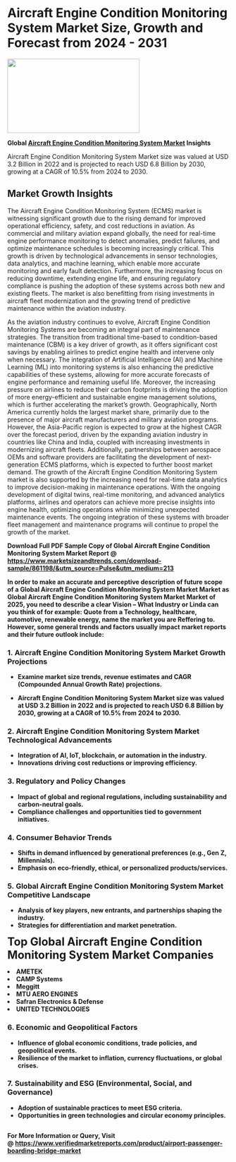 <H1>Aircraft Engine Condition Monitoring System Market Size, Growth and Forecast from 2024 - 2031</H1><img class="aligncenter size-medium wp-image-584254" src="https://thirdeyenews.in/wp-content/uploads/2024/09/Global-Market-Research-300x168.jpeg" alt="" width="300" height="168" /><p><strong>Global&nbsp;<a href="https://www.marketsizeandtrends.com/download-sample/861198/&amp;utm_source=Pulse&amp;utm_medium=213">Aircraft Engine Condition Monitoring System Market</a> Insights</strong></p><p>Aircraft Engine Condition Monitoring System Market size was valued at USD 3.2 Billion in 2022 and is projected to reach USD 6.8 Billion by 2030, growing at a CAGR of 10.5% from 2024 to 2030.</p><p><h2>Market Growth Insights</h2> <p>The Aircraft Engine Condition Monitoring System (ECMS) market is witnessing significant growth due to the rising demand for improved operational efficiency, safety, and cost reductions in aviation. As commercial and military aviation expand globally, the need for real-time engine performance monitoring to detect anomalies, predict failures, and optimize maintenance schedules is becoming increasingly critical. This growth is driven by technological advancements in sensor technologies, data analytics, and machine learning, which enable more accurate monitoring and early fault detection. Furthermore, the increasing focus on reducing downtime, extending engine life, and ensuring regulatory compliance is pushing the adoption of these systems across both new and existing fleets. The market is also benefitting from rising investments in aircraft fleet modernization and the growing trend of predictive maintenance within the aviation industry.</p> <p><strong></strong></p> <p>As the aviation industry continues to evolve, Aircraft Engine Condition Monitoring Systems are becoming an integral part of maintenance strategies. The transition from traditional time-based to condition-based maintenance (CBM) is a key driver of growth, as it offers significant cost savings by enabling airlines to predict engine health and intervene only when necessary. The integration of Artificial Intelligence (AI) and Machine Learning (ML) into monitoring systems is also enhancing the predictive capabilities of these systems, allowing for more accurate forecasts of engine performance and remaining useful life. Moreover, the increasing pressure on airlines to reduce their carbon footprints is driving the adoption of more energy-efficient and sustainable engine management solutions, which is further accelerating the market’s growth. Geographically, North America currently holds the largest market share, primarily due to the presence of major aircraft manufacturers and military aviation programs. However, the Asia-Pacific region is expected to grow at the highest CAGR over the forecast period, driven by the expanding aviation industry in countries like China and India, coupled with increasing investments in modernizing aircraft fleets. Additionally, partnerships between aerospace OEMs and software providers are facilitating the development of next-generation ECMS platforms, which is expected to further boost market demand. The growth of the Aircraft Engine Condition Monitoring System market is also supported by the increasing need for real-time data analytics to improve decision-making in maintenance operations. With the ongoing development of digital twins, real-time monitoring, and advanced analytics platforms, airlines and operators can achieve more precise insights into engine health, optimizing operations while minimizing unexpected maintenance events. The ongoing integration of these systems with broader fleet management and maintenance programs will continue to propel the growth of the market. <p><strong></p><p><span class=""><strong>Download Full PDF Sample Copy of Global Aircraft Engine Condition Monitoring System Market Report</strong> @ <a href="https://www.marketsizeandtrends.com/download-sample/861198/&amp;utm_source=Pulse&amp;utm_medium=213" target="_blank">https://www.marketsizeandtrends.com/download-sample/861198/&amp;utm_source=Pulse&amp;utm_medium=213</a></span></p><p>In order to make an accurate and perceptive description of future scope of a Global&nbsp;Aircraft Engine Condition Monitoring System Market Market as Global&nbsp;Aircraft Engine Condition Monitoring System Market Market of 2025, you need to describe a clear Vision &ndash; What Industry or Linda can you think of for example: Quote from a Technology, healthcare, automotive, renewable energy, name the market you are Reffering to. However, some general trends and factors usually impact market reports and their future outlook include:</p><h3>1.&nbsp;<strong>Aircraft Engine Condition Monitoring System Market Growth Projections</strong></h3><ul><li>Examine market size trends, revenue estimates and CAGR (Compounded Annual Growth Rate) projections.</li><li><p>Aircraft Engine Condition Monitoring System Market size was valued at USD 3.2 Billion in 2022 and is projected to reach USD 6.8 Billion by 2030, growing at a CAGR of 10.5% from 2024 to 2030.</p></li></ul><h3>2.&nbsp;<strong>Aircraft Engine Condition Monitoring System Market Technological Advancements</strong></h3><ul><li>Integration of AI, IoT, blockchain, or automation in the industry.</li><li>Innovations driving cost reductions or improving efficiency.</li></ul><h3>3.&nbsp;<strong>Regulatory and Policy Changes</strong></h3><ul><li>Impact of global and regional regulations, including sustainability and carbon-neutral goals.</li><li>Compliance challenges and opportunities tied to government initiatives.</li></ul><h3>4.&nbsp;<strong>Consumer Behavior Trends</strong></h3><ul><li>Shifts in demand influenced by generational preferences (e.g., Gen Z, Millennials).</li><li>Emphasis on eco-friendly, ethical, or personalized products/services.</li></ul><h3>5.&nbsp;<strong>Global Aircraft Engine Condition Monitoring System Market Competitive Landscape</strong></h3><ul><li>Analysis of key players, new entrants, and partnerships shaping the industry.</li><li>Strategies for differentiation and market penetration.</li></ul><p data-pm-slice="1 1 []"><span style="color: inherit; font-family: inherit; font-size: 25px;">Top Global Aircraft Engine Condition Monitoring System Market Companies</span></p><div class="" data-test-id=""><p><li>AMETEK</li><li> CAMP Systems</li><li> Meggitt</li><li> MTU AERO ENGINES</li><li> Safran Electronics & Defense</li><li> UNITED TECHNOLOGIES</li></p></div><h3>6.&nbsp;<strong>Economic and Geopolitical Factors</strong></h3><ul><li>Influence of global economic conditions, trade policies, and geopolitical events.</li><li>Resilience of the market to inflation, currency fluctuations, or global crises.</li></ul><h3>7.&nbsp;<strong>Sustainability and ESG (Environmental, Social, and Governance)</strong></h3><ul><li>Adoption of sustainable practices to meet ESG criteria.</li><li>Opportunities in green technologies and circular economy principles.</li></ul><h2><strong style="font-size: 14px;">For More Information or Query, Visit @&nbsp;</strong><a style="background-color: #ffffff; font-size: 14px;" href="https://www.marketsizeandtrends.com/report/aircraft-engine-condition-monitoring-system-market/" target="_blank">https://www.verifiedmarketreports.com/product/airport-passenger-boarding-bridge-market</a></h2>
